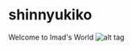 # shinnyukiko
Welcome to Imad's World
![alt tag](https://web.facebook.com/Anitrendz/photos/a.1423511904552992.1073741827.1423488371222012/1615884755315705/?type=1&theater)
